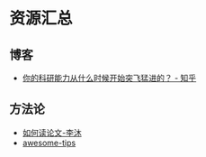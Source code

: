 # 资源汇总

## 博客

- [你的科研能力从什么时候开始突飞猛进的？ - 知乎](https://www.zhihu.com/question/524855881)

## 方法论

- [如何读论文-李沐](https://www.bilibili.com/video/BV1H44y1t75x/?share_source=copy_web&amp;vd_source=c9e11661823ca4062db1ef99f7e0eee1)
- [awesome-tips](https://github.com/jbhuang0604/awesome-tips)
